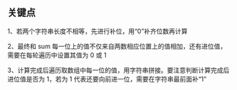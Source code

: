 ## 关键点
1、若两个字符串长度不相等，先进行补位，用“0”补齐位数再计算   

2、最终和 sum 每一位上的值不仅来自两数相应位置上的值相加，还有进位值，
需要在每轮遍历中设置其值为 0 或 1   

3、计算完成后遍历取数组中每一位的值，用字符串拼接。要注意判断计算完成后
进位值是否为 1，若为 1 代表还要向前进一位，需要在字符串最前面补“1”
